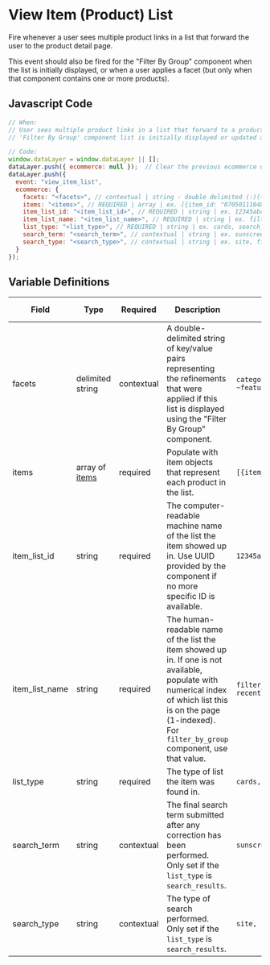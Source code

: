 # View Item (Product) List

Fire whenever a user sees multiple product links in a list that forward the user to the product detail page. 

This event should also be fired for the "Filter By Group" component when the list is initially displayed, or when a user applies a facet (but only when that component contains one or more products).

## Javascript Code

```js
// When:
// User sees multiple product links in a list that forward to a product detail page
// 'Filter By Group' component list is initially displayed or updated after a facet is applied, but only for products

// Code:
window.dataLayer = window.dataLayer || [];
dataLayer.push({ ecommerce: null });  // Clear the previous ecommerce object.
dataLayer.push({
  event: "view_item_list",
  ecommerce: {
    facets: "<facets>", // contextual | string - double delimited (:)(~) | ex. category:skin_health~featured_as:best_seller	
    items: "<items>", // REQUIRED | array | ex. [{item_id: "070501110485", item_name: "Neutrogena Hydro Boost Gel-Cream"}]	
    item_list_id: "<item_list_id>", // REQUIRED | string | ex. 12345abcde12345
    item_list_name: "<item_list_name>", // REQUIRED | string | ex. filter_by_group, recommended_products, recently_viewed_products
    list_type: "<list_type>", // REQUIRED | string | ex. cards, search_results	
    search_term: "<search_term>", // contextual | string | ex. sunscreen
    search_type: "<search_type>", // contextual | string | ex. site, filter_by_group
  }
});
```

## Variable Definitions

|Field|Type|Required|Description|Example|Maximum Length|
| --- | --- | --- | --- | --- | --- |
|facets|delimited string|contextual|A double-delimited string of key/value pairs representing the refinements that were applied if this list is displayed using the "Filter By Group" component.|`category:skin_health\~skin_concern:acne\ ~featured_as:best_seller`|`100`|
|items|array of [items](/schemas/item.md)|required|Populate with item objects that represent each product in the list.|`[{item_id: "test"}]`
|item_list_id|string|required|The computer-readable machine name of the list the item showed up in. Use UUID provided by the component if no more specific ID is available.|`12345abcde12345`|`100`|
|item_list_name|string|required|The human-readable name of the list the item showed up in. If one is not available, populate with numerical index of which list this is on the page (1-indexed). For `filter_by_group` component, use that value.|`filter_by_group, recommended_products, recently_viewed_products, search_results`|`100`|
|list_type|string|required|The type of list the item was found in.|`cards, search_results`|`100`|
|search_term|string|contextual|The final search term submitted after any correction has been performed. Only set if the `list_type` is `search_results`.|`sunscreen`|`100`|
|search_type|string|contextual|The type of search performed. Only set if the `list_type` is `search_results`.|`site, filter_by_group`|`100`|

